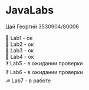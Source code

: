 # JavaLabs
Цай Георгий 3530904/80006


&#127823; Lab1 - ок  
&#127823; Lab2 - ок  
&#127823; Lab3 - ок     
&#127823; Lab4 - ок    
&#10067; Lab5 - в ожидании проверки  
&#10067; Lab6 - в ожидании проверки  
&#9773; Lab7 - в работе 

